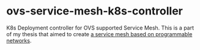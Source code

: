 # ovs-service-mesh-k8s-controller
K8s Deployment controller for OVS supported Service Mesh. This is a part of my thesis that aimed to create [a service mesh based on programmable networks](https://github.com/arkadiuss/programmable-network-in-service-mesh).  
